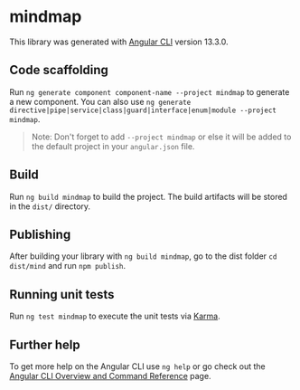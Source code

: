 # mindmap

This library was generated with [Angular CLI](https://github.com/angular/angular-cli) version 13.3.0.

## Code scaffolding

Run `ng generate component component-name --project mindmap` to generate a new component. You can also use `ng generate directive|pipe|service|class|guard|interface|enum|module --project mindmap`.
> Note: Don't forget to add `--project mindmap` or else it will be added to the default project in your `angular.json` file. 

## Build

Run `ng build mindmap` to build the project. The build artifacts will be stored in the `dist/` directory.

## Publishing

After building your library with `ng build mindmap`, go to the dist folder `cd dist/mind` and run `npm publish`.

## Running unit tests

Run `ng test mindmap` to execute the unit tests via [Karma](https://karma-runner.github.io).

## Further help

To get more help on the Angular CLI use `ng help` or go check out the [Angular CLI Overview and Command Reference](https://angular.io/cli) page.

